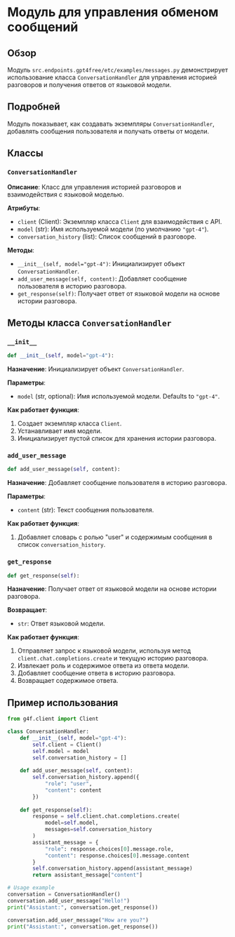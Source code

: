 # Модуль для управления обменом сообщений

## Обзор

Модуль `src.endpoints.gpt4free/etc/examples/messages.py` демонстрирует использование класса `ConversationHandler` для управления историей разговоров и получения ответов от языковой модели.

## Подробней

Модуль показывает, как создавать экземпляры `ConversationHandler`, добавлять сообщения пользователя и получать ответы от модели.

## Классы

### `ConversationHandler`

**Описание**: Класс для управления историей разговоров и взаимодействия с языковой моделью.

**Атрибуты**:

*   `client` (Client): Экземпляр класса `Client` для взаимодействия с API.
*   `model` (str): Имя используемой модели (по умолчанию `"gpt-4"`).
*   `conversation_history` (list): Список сообщений в разговоре.

**Методы**:

*   `__init__(self, model="gpt-4")`: Инициализирует объект `ConversationHandler`.
*   `add_user_message(self, content)`: Добавляет сообщение пользователя в историю разговора.
*   `get_response(self)`: Получает ответ от языковой модели на основе истории разговора.

## Методы класса `ConversationHandler`

### `__init__`

```python
def __init__(self, model="gpt-4"):
```

**Назначение**: Инициализирует объект `ConversationHandler`.

**Параметры**:

*   `model` (str, optional): Имя используемой модели. Defaults to `"gpt-4"`.

**Как работает функция**:

1.  Создает экземпляр класса `Client`.
2.  Устанавливает имя модели.
3.  Инициализирует пустой список для хранения истории разговора.

### `add_user_message`

```python
def add_user_message(self, content):
```

**Назначение**: Добавляет сообщение пользователя в историю разговора.

**Параметры**:

*   `content` (str): Текст сообщения пользователя.

**Как работает функция**:

1.  Добавляет словарь с ролью "user" и содержимым сообщения в список `conversation_history`.

### `get_response`

```python
def get_response(self):
```

**Назначение**: Получает ответ от языковой модели на основе истории разговора.

**Возвращает**:

*   `str`: Ответ языковой модели.

**Как работает функция**:

1.  Отправляет запрос к языковой модели, используя метод `client.chat.completions.create` и текущую историю разговора.
2.  Извлекает роль и содержимое ответа из ответа модели.
3.  Добавляет сообщение ответа в историю разговора.
4.  Возвращает содержимое ответа.

## Пример использования

```python
from g4f.client import Client

class ConversationHandler:
    def __init__(self, model="gpt-4"):
        self.client = Client()
        self.model = model
        self.conversation_history = []
        
    def add_user_message(self, content):
        self.conversation_history.append({
            "role": "user",
            "content": content
        })
        
    def get_response(self):
        response = self.client.chat.completions.create(
            model=self.model,
            messages=self.conversation_history
        )
        assistant_message = {
            "role": response.choices[0].message.role,
            "content": response.choices[0].message.content
        }
        self.conversation_history.append(assistant_message)
        return assistant_message["content"]

# Usage example
conversation = ConversationHandler()
conversation.add_user_message("Hello!")
print("Assistant:", conversation.get_response())

conversation.add_user_message("How are you?")
print("Assistant:", conversation.get_response())
```